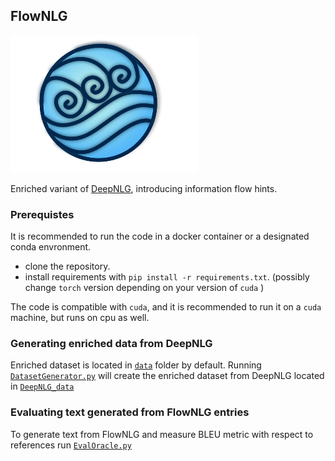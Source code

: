 ## FlowNLG 
![flow](git-resources/flow-symbol.png)

Enriched variant of [DeepNLG](https://github.com/ThiagoCF05/DeepNLG), introducing information flow hints. 

### Prerequistes
It is recommended to run the code in a docker container or a designated conda envronment.

* clone the repository. 
* install requirements with `pip install -r requirements.txt`. (possibly change `torch` version depending on your version of `cuda` )

The code is compatible with `cuda`, and it is recommended to run it on a `cuda` machine, but runs on cpu as well.

### Generating enriched data from DeepNLG
Enriched dataset is located in [`data`](data) folder by default.
Running [`DatasetGenerator.py`](DatasetGenerator.py) will create the enriched dataset from DeepNLG located in [`DeepNLG_data`](DeepNLG_data)

### Evaluating text generated from FlowNLG entries
To generate text from FlowNLG and measure BLEU metric with respect to references run [`EvalOracle.py`](EvalOracle.py) 